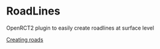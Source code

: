 # RoadLines
OpenRCT2 plugin to easily create roadlines at surface level

[Creating roads](https://i.imgur.com/mG7rCde.gif)
